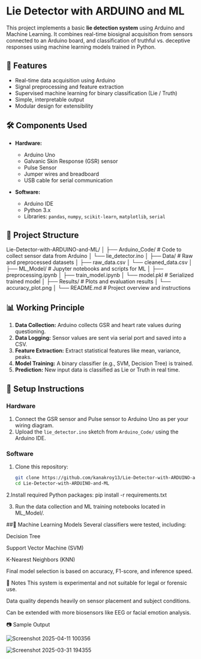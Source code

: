 # Lie Detector with ARDUINO and ML

This project implements a basic **lie detection system** using Arduino and Machine Learning. It combines real-time biosignal acquisition from sensors connected to an Arduino board, and classification of truthful vs. deceptive responses using machine learning models trained in Python.

## 🚀 Features

- Real-time data acquisition using Arduino
- Signal preprocessing and feature extraction
- Supervised machine learning for binary classification (Lie / Truth)
- Simple, interpretable output
- Modular design for extensibility

## 🛠️ Components Used

- **Hardware:**
  - Arduino Uno
  - Galvanic Skin Response (GSR) sensor
  - Pulse Sensor
  - Jumper wires and breadboard
  - USB cable for serial communication

- **Software:**
  - Arduino IDE
  - Python 3.x
  - Libraries: `pandas`, `numpy`, `scikit-learn`, `matplotlib`, `serial`

## 📁 Project Structure

Lie-Detector-with-ARDUINO-and-ML/
│
├── Arduino_Code/ # Code to collect sensor data from Arduino
│ └── lie_detector.ino
│
├── Data/ # Raw and preprocessed datasets
│ ├── raw_data.csv
│ └── cleaned_data.csv
│
├── ML_Model/ # Jupyter notebooks and scripts for ML
│ ├── preprocessing.ipynb
│ ├── train_model.ipynb
│ └── model.pkl # Serialized trained model
│
├── Results/ # Plots and evaluation results
│ └── accuracy_plot.png
│
└── README.md # Project overview and instructions


## 📊 Working Principle

1. **Data Collection:** Arduino collects GSR and heart rate values during questioning.
2. **Data Logging:** Sensor values are sent via serial port and saved into a CSV.
3. **Feature Extraction:** Extract statistical features like mean, variance, peaks.
4. **Model Training:** A binary classifier (e.g., SVM, Decision Tree) is trained.
5. **Prediction:** New input data is classified as Lie or Truth in real time.

## 🔧 Setup Instructions

### Hardware

1. Connect the GSR sensor and Pulse sensor to Arduino Uno as per your wiring diagram.
2. Upload the `lie_detector.ino` sketch from `Arduino_Code/` using the Arduino IDE.

### Software

1. Clone this repository:
   ```bash
   git clone https://github.com/kanakroy13/Lie-Detector-with-ARDUINO-and-ML.git
   cd Lie-Detector-with-ARDUINO-and-ML

2.Install required Python packages:
 pip install -r requirements.txt

3. Run the data collection and ML training notebooks located in ML_Model/.


##🧠 Machine Learning Models
Several classifiers were tested, including:

Decision Tree

Support Vector Machine (SVM)

K-Nearest Neighbors (KNN)

Final model selection is based on accuracy, F1-score, and inference speed.

📌 Notes
This system is experimental and not suitable for legal or forensic use.

Data quality depends heavily on sensor placement and subject conditions.

Can be extended with more biosensors like EEG or facial emotion analysis.

📷 Sample Output

![Screenshot 2025-04-11 100356](https://github.com/user-attachments/assets/034741ec-0126-43e2-a4ae-47a5d3ae3472)

![Screenshot 2025-03-31 194355](https://github.com/user-attachments/assets/eefa0ceb-f900-476a-b379-9c7c3969d76d)

